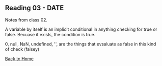 ## Reading 03 - DATE

Notes from class 02.

A variable by itself is an implicit conditional in anything checking for true or false. Becuase it exists, the condition is true. 

0, null, NaN, undefined, '', are the things that evsaluate as false in this kind of check (falsey) 

[Back to Home](README.md)